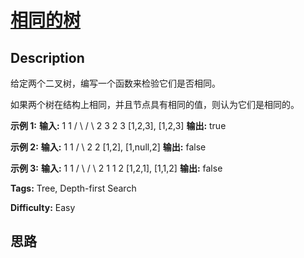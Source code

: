 # [相同的树][title]

## Description

给定两个二叉树，编写一个函数来检验它们是否相同。

如果两个树在结构上相同，并且节点具有相同的值，则认为它们是相同的。

**示例  1:**
            **输入:**      1         1              / \       / \             2   3     2   3                [1,2,3],   [1,2,3]        **输出:** true

**示例 2:**
            **输入:**    1          1              /           \             2             2                [1,2],     [1,null,2]        **输出:** false    

**示例  3:**
            **输入:**       1         1              / \       / \             2   1     1   2                [1,2,1],   [1,1,2]        **输出:** false    


**Tags:** Tree, Depth-first Search

**Difficulty:** Easy

## 思路

[title]: https://leetcode-cn.com/problems/same-tree
